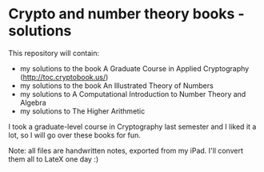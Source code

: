# Crypto and number theory books - solutions
This repository will contain:
- my solutions to the book A Graduate Course in Applied Cryptography (http://toc.cryptobook.us/)
- my solutions to the book An Illustrated Theory of Numbers
- my solutions to A Computational Introduction to Number Theory and Algebra
- my solutions to The Higher Arithmetic

I took a graduate-level course in Cryptography last semester and I liked it a lot,
so I will go over these books for fun.

Note: all files are handwritten notes, exported from my iPad. I'll convert them all to LateX one day :)
